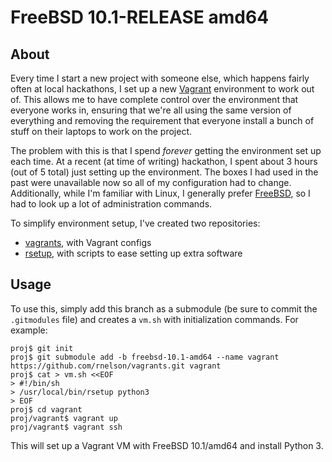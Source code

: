 # FreeBSD 10.1-RELEASE amd64

## About

Every time I start a new project with someone else, which happens fairly often
at local hackathons, I set up a new [Vagrant] environment to work out of. This
allows me to have complete control over the environment that everyone works in,
ensuring that we're all using the same version of everything and removing the
requirement that everyone install a bunch of stuff on their laptops to work on
the project.

The problem with this is that I spend _forever_ getting the environment set up
each time. At a recent (at time of writing) hackathon, I spent about 3 hours
(out of 5 total) just setting up the environment. The boxes I had used in the
past were unavailable now so all of my configuration had to change.
Additionally, while I'm familiar with Linux, I generally prefer [FreeBSD], so I
had to look up a lot of administration commands.

To simplify environment setup, I've created two repositories:

+ [vagrants](https://github.com/rnelson/vagrants), with Vagrant configs
+ [rsetup](https://github.com/rnelson/rsetup), with scripts to ease setting up extra software

## Usage

To use this, simply add this branch as a submodule (be sure to commit the
`.gitmodules` file) and creates a `vm.sh` with initialization commands. For
example:

```
proj$ git init
proj$ git submodule add -b freebsd-10.1-amd64 --name vagrant https://github.com/rnelson/vagrants.git vagrant
proj$ cat > vm.sh <<EOF
> #!/bin/sh
> /usr/local/bin/rsetup python3
> EOF
proj$ cd vagrant
proj/vagrant$ vagrant up
proj/vagrant$ vagrant ssh
```

This will set up a Vagrant VM with FreeBSD 10.1/amd64 and install Python 3.

[Vagrant]: http://vagrantup.com
[FreeBSD]: http://freebsd.org